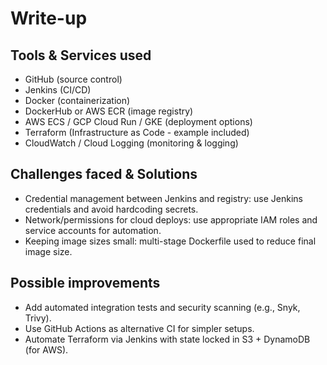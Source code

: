 # Write-up

## Tools & Services used
- GitHub (source control)
- Jenkins (CI/CD)
- Docker (containerization)
- DockerHub or AWS ECR (image registry)
- AWS ECS / GCP Cloud Run / GKE (deployment options)
- Terraform (Infrastructure as Code - example included)
- CloudWatch / Cloud Logging (monitoring & logging)

## Challenges faced & Solutions
- Credential management between Jenkins and registry: use Jenkins credentials and avoid hardcoding secrets.
- Network/permissions for cloud deploys: use appropriate IAM roles and service accounts for automation.
- Keeping image sizes small: multi-stage Dockerfile used to reduce final image size.

## Possible improvements
- Add automated integration tests and security scanning (e.g., Snyk, Trivy).
- Use GitHub Actions as alternative CI for simpler setups.
- Automate Terraform via Jenkins with state locked in S3 + DynamoDB (for AWS).
